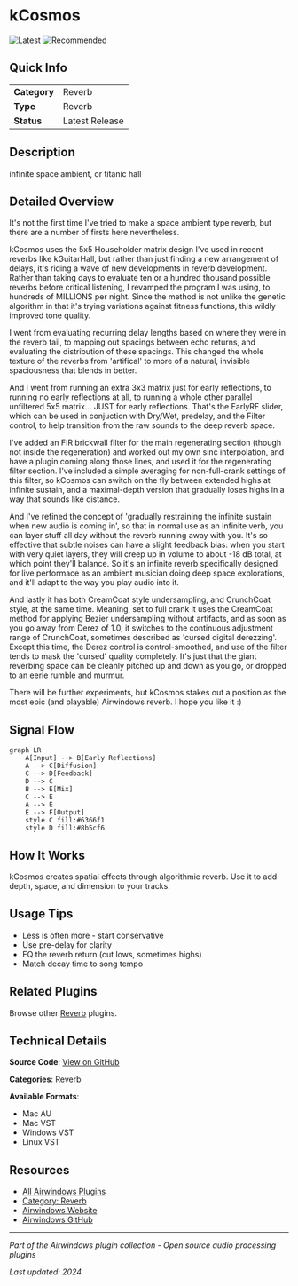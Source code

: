 # kCosmos

![Latest](https://img.shields.io/badge/-Latest-10b981) ![Recommended](https://img.shields.io/badge/-Recommended-6366f1)

## Quick Info

| | |
|---|---|
| **Category** | Reverb |
| **Type** | Reverb |
| **Status** | Latest Release |

## Description

infinite space ambient, or titanic hall

## Detailed Overview

It's not the first time I've tried to make a space ambient type reverb, but there are a number of firsts here nevertheless.

kCosmos uses the 5x5 Householder matrix design I've used in recent reverbs like kGuitarHall, but rather than just finding a new arrangement of delays, it's riding a wave of new developments in reverb development. Rather than taking days to evaluate ten or a hundred thousand possible reverbs before critical listening, I revamped the program I was using, to hundreds of MILLIONS per night. Since the method is not unlike the genetic algorithm in that it's trying variations against fitness functions, this wildly improved tone quality.

I went from evaluating recurring delay lengths based on where they were in the reverb tail, to mapping out spacings between echo returns, and evaluating the distribution of these spacings. This changed the whole texture of the reverbs from 'artifical' to more of a natural, invisible spaciousness that blends in better.

And I went from running an extra 3x3 matrix just for early reflections, to running no early reflections at all, to running a whole other parallel unfiltered 5x5 matrix… JUST for early reflections. That's the EarlyRF slider, which can be used in conjuction with Dry/Wet, predelay, and the Filter control, to help transition from the raw sounds to the deep reverb space.

I've added an FIR brickwall filter for the main regenerating section (though not inside the regeneration) and worked out my own sinc interpolation, and have a plugin coming along those lines, and used it for the regenerating filter section. I've included a simple averaging for non-full-crank settings of this filter, so kCosmos can switch on the fly between extended highs at infinite sustain, and a maximal-depth version that gradually loses highs in a way that sounds like distance.

And I've refined the concept of 'gradually restraining the infinite sustain when new audio is coming in', so that in normal use as an infinite verb, you can layer stuff all day without the reverb running away with you. It's so effective that subtle noises can have a slight feedback bias: when you start with very quiet layers, they will creep up in volume to about -18 dB total, at which point they'll balance. So it's an infinite reverb specifically designed for live performace as an ambient musician doing deep space explorations, and it'll adapt to the way you play audio into it.

And lastly it has both CreamCoat style undersampling, and CrunchCoat style, at the same time. Meaning, set to full crank it uses the CreamCoat method for applying Bezier undersampling without artifacts, and as soon as you go away from Derez of 1.0, it switches to the continuous adjustment range of CrunchCoat, sometimes described as 'cursed digital derezzing'. Except this time, the Derez control is control-smoothed, and use of the filter tends to mask the 'cursed' quality completely. It's just that the giant reverbing space can be cleanly pitched up and down as you go, or dropped to an eerie rumble and murmur.

There will be further experiments, but kCosmos stakes out a position as the most epic (and playable) Airwindows reverb. I hope you like it :)

## Signal Flow

```mermaid
graph LR
    A[Input] --> B[Early Reflections]
    A --> C[Diffusion]
    C --> D[Feedback]
    D --> C
    B --> E[Mix]
    C --> E
    A --> E
    E --> F[Output]
    style C fill:#6366f1
    style D fill:#8b5cf6
```

## How It Works

kCosmos creates spatial effects through algorithmic reverb. Use it to add depth, space, and dimension to your tracks.

## Usage Tips

- Less is often more - start conservative
- Use pre-delay for clarity
- EQ the reverb return (cut lows, sometimes highs)
- Match decay time to song tempo


## Related Plugins

Browse other [Reverb](../categories/reverb.md) plugins.


## Technical Details

**Source Code**: [View on GitHub](https://github.com/airwindows/airwindows/tree/master/plugins/LinuxVST/src/kCosmos)

**Categories**: Reverb

**Available Formats**:
- Mac AU
- Mac VST
- Windows VST
- Linux VST

## Resources

- [All Airwindows Plugins](../../README.md)
- [Category: Reverb](../categories/reverb.md)
- [Airwindows Website](https://www.airwindows.com)
- [Airwindows GitHub](https://github.com/airwindows/airwindows)

---

*Part of the Airwindows plugin collection - Open source audio processing plugins*

*Last updated: 2024*

